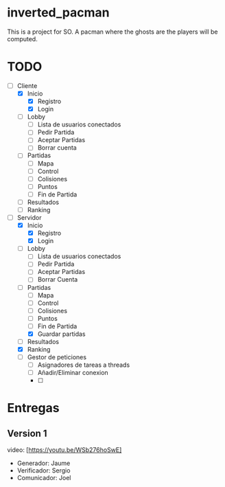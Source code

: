 # inverted_pacman

This is a project for SO. A pacman where the ghosts are the players will be computed.

# TODO

- [ ] Cliente
  - [x] Inicio
    - [x] Registro
    - [x] Login
  - [ ] Lobby
    - [ ] Lista de usuarios conectados
    - [ ] Pedir Partida
    - [ ] Aceptar Partidas
    - [ ] Borrar cuenta
  - [ ] Partidas
    - [ ] Mapa
    - [ ] Control
    - [ ] Colisiones
    - [ ] Puntos
    - [ ] Fin de Partida
  - [ ] Resultados
  - [ ] Ranking
- [ ] Servidor
  - [x] Inicio
    - [x] Registro
    - [x] Login
  - [ ] Lobby
    - [ ] Lista de usuarios conectados
    - [ ] Pedir Partida
    - [ ] Aceptar Partidas
    - [ ] Borrar Cuenta
  - [ ] Partidas
    - [ ] Mapa
    - [ ] Control
    - [ ] Colisiones
    - [ ] Puntos
    - [ ] Fin de Partida
    - [x] Guardar partidas
  - [ ] Resultados
  - [x] Ranking
  - [ ] Gestor de peticiones
    - [ ] Asignadores de tareas a threads
    - [ ] Añadir/Eliminar conexion
    - [ ] 

# Entregas

## Version 1

video: [https://youtu.be/WSb276hoSwE]

- Generador: Jaume
- Verificador: Sergio
- Comunicador: Joel
